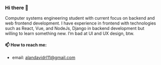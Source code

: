 ### Hi there 👋

Computer systems engineering student with current focus on backend and web frontend development.
I have experience in frontend with technologies such as React, Vue, and NodeJs, Django in backend development but willing to learn something new.
I’m bad at UI and UX design, btw.

#### 📫 How to reach me:
- email: alandavidrl11@gmail.com

<!--
**AlanDavd/AlanDavd** is a ✨ _special_ ✨ repository because its `README.md` (this file) appears on your GitHub profile.

Here are some ideas to get you started:

- 🔭 I’m currently working on ...
- 🌱 I’m currently learning ...
- 👯 I’m looking to collaborate on ...
- 🤔 I’m looking for help with ...
- 💬 Ask me about ...
- 📫 How to reach me: ...
- 😄 Pronouns: ...
- ⚡ Fun fact: ...
-->
